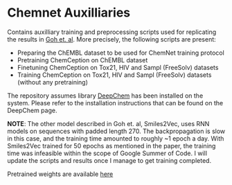 # Chemnet Auxilliaries

Contains auxilliary training and preprocessing scripts used for replicating the results in [Goh et. al](https://arxiv.org/pdf/1712.02734.pdf). More precisely, the following scripts are present:

* Preparing the ChEMBL dataset to be used for ChemNet training protocol
* Pretraining ChemCeption on ChEMBL dataset
* Finetuning ChemCeption on Tox21, HIV and Sampl (FreeSolv) datasets
* Training ChemCeption on Tox21, HIV and Sampl (FreeSolv) datasets (without any pretraining)

The repository assumes library [DeepChem](https://github.com/deepchem/deepchem)  has been installed on the system. Please refer to the installation instructions that can be found on the DeepChem page.

**NOTE**: The other model described in Goh et. al, Smiles2Vec, uses RNN models on sequences with padded length 270. The backpropagation is slow in this case, and the training time amounted to roughly ~1 epoch a day. With Smiles2Vec trained for 50 epochs as mentioned in the paper, the training time was infeasible within the scope of Google Summer of Code. I will update the scripts and results once I manage to get training completed. 

Pretrained weights are available [here](https://drive.google.com/drive/folders/1APwvGvxuZPPBZ6Vzx2WaGt-X6gc10opZ)
